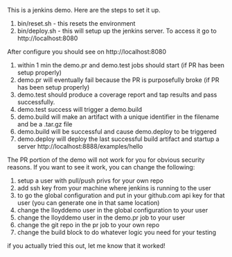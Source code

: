 This is a jenkins demo.  Here are the steps to set it up.

1.  bin/reset.sh - this resets the environment
2.  bin/deploy.sh - this will setup up the jenkins server.  To access it go to http://localhost:8080

After configure you should see on http://localhost:8080
1.  within 1 min the demo.pr and demo.test jobs should start (if PR has been setup properly)
2.  demo.pr will eventually fail because the PR is purposefully broke (if PR has been setup properly)
3.  demo.test should produce a coverage report and tap results and pass successfully.
4.  demo.test success will trigger a demo.build
5.  demo.build will make an artifact with a unique identifier in the filename and be a .tar.gz file
6.  demo.build will be successful and cause demo.deploy to be triggered
7.  demo.deploy will deploy the last successful build artifact and startup a server http://localhost:8888/examples/hello

The PR portion of the demo will not work for you for obvious security reasons.  If you want to see it work, you can change the following:

1.  setup a user with pull/push privs for your own repo
2.  add ssh key from your machine where jenkins is running to the user
3.  to go the global configuration and put in your github.com api key for that user (you can generate one in that same location)
4.  change the lloyddemo user in the global configuration to your user
5.  change the lloyddemo user in the demo.pr job to your user
6.  change the git repo in the pr job to your own repo
7.  change the build block to do whatever logic you need for your testing

if you actually tried this out, let me know that it worked!
